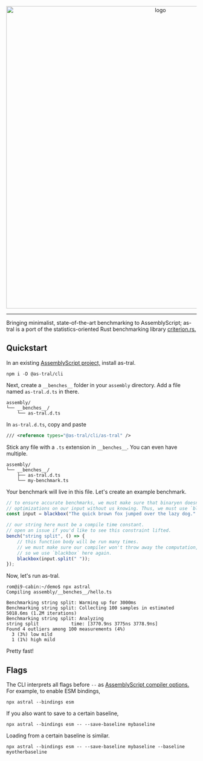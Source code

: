 <p align="center">
    <img width="800" src="https://raw.githubusercontent.com/romdotdog/as-tral/main/as-tral.svg" alt="logo">
</p>

---
Bringing minimalist, state-of-the-art benchmarking to AssemblyScript; as-tral is a port of the statistics-oriented Rust benchmarking library [criterion.rs.](https://github.com/bheisler/criterion.rs)

## Quickstart

In an existing [AssemblyScript project,](https://www.assemblyscript.org/getting-started.html) install as-tral.
```
npm i -D @as-tral/cli
```

Next, create a `__benches__` folder in your `assembly` directory. Add a file named `as-tral.d.ts` in there.
```
assembly/
└── __benches__/
    └── as-tral.d.ts
```
In `as-tral.d.ts`, copy and paste
```xml
/// <reference types="@as-tral/cli/as-tral" />
```

Stick any file with a `.ts` extension in  `__benches__`. You can even have multiple.
```
assembly/
└── __benches__/
    ├── as-tral.d.ts
    └── my-benchmark.ts
```
Your benchmark will live in this file. Let's create an example benchmark.
```ts
// to ensure accurate benchmarks, we must make sure that binaryen doesn't do any sneaky
// optimizations on our input without us knowing. Thus, we must use `blackbox`.
const input = blackbox("The quick brown fox jumped over the lazy dog.".repeat(10));

// our string here must be a compile time constant.
// open an issue if you'd like to see this constraint lifted.
bench("string split", () => {
    // this function body will be run many times.
    // we must make sure our compiler won't throw away the computation,
    // so we use `blackbox` here again.
    blackbox(input.split(" "));
});
```
Now, let's run as-tral.
```
rom@i9-cabin:~/demo$ npx astral
Compiling assembly/__benches__/hello.ts

Benchmarking string split: Warming up for 3000ms
Benchmarking string split: Collecting 100 samples in estimated 5018.6ms (1.2M iterations)
Benchmarking string split: Analyzing
string split            time: [3770.9ns 3775ns 3778.9ns]
Found 4 outliers among 100 measurements (4%)
  3 (3%) low mild
  1 (1%) high mild
```
Pretty fast!

## Flags

The CLI interprets all flags before `--` as [AssemblyScript compiler options.](https://www.assemblyscript.org/compiler.html#compiler-options) For example, to enable ESM bindings,
```
npx astral --bindings esm
```
If you also want to save to a certain baseline,
```
npx astral --bindings esm -- --save-baseline mybaseline 
```
Loading from a certain baseline is similar.
```
npx astral --bindings esm -- --save-baseline mybaseline --baseline myotherbaseline
```

